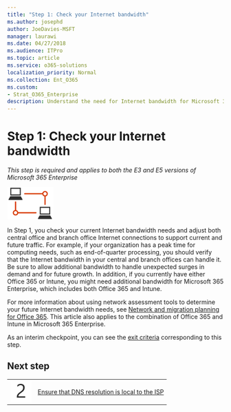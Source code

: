 ```yaml
---
title: "Step 1: Check your Internet bandwidth"
ms.author: josephd
author: JoeDavies-MSFT
manager: laurawi
ms.date: 04/27/2018
ms.audience: ITPro
ms.topic: article
ms.service: o365-solutions
localization_priority: Normal
ms.collection: Ent_O365
ms.custom:
- Strat_O365_Enterprise
description: Understand the need for Internet bandwidth for Microsoft 365 Enterprise's cloud services.
---
```


# Step 1: Check your Internet bandwidth

*This step is required and applies to both the E3 and E5 versions of Microsoft 365 Enterprise*

![](./media/deploy-foundation-infrastructure/networking_icon-small.png)

In Step 1, you check your current Internet bandwidth needs and adjust both central office and branch office Internet connections to support current and future traffic. For example, if your organization has a peak time for computing needs, such as end-of-quarter processing, you should verify that the Internet bandwidth in your central and branch offices can handle it. Be sure to allow additional bandwidth to handle unexpected surges in demand and for future growth. In addition, if you currently have either Office 365 or Intune, you might need additional bandwidth for Microsoft 365 Enterprise, which includes both Office 365 and Intune.

For more information about using network assessment tools to determine your future Internet bandwidth needs, see [Network and migration planning for Office 365](https://support.office.com/article/network-and-migration-planning-for-office-365-f5ee6c33-bcd7-4b0b-b0f8-dc1d9fb8d132). This article also applies to the combination of Office 365 and Intune in Microsoft 365 Enterprise. 

As an interim checkpoint, you can see the [exit criteria](networking-exit-criteria.md#crit-networking-step1) corresponding to this step.

## Next step

|||
|:-------|:-----|
|![](./media/stepnumbers/Step2.png)|[Ensure that DNS resolution is local to the ISP](networking-dns-resolution-same-location.md)|

